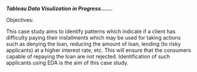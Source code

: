 
***Tableau Data Visulization in Progress.......***

Objectives:

This case study aims to identify patterns which indicate if a client has difficulty paying their
installments which may be used for taking actions such as denying the loan, reducing the amount
of loan, lending (to risky applicants) at a higher interest rate, etc. This will ensure that the
consumers capable of repaying the loan are not rejected. Identification of such applicants using
EDA is the aim of this case study.
